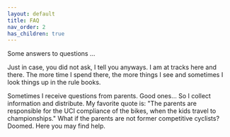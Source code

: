 ```yaml
---
layout: default
title: FAQ
nav_order: 2
has_children: true
---
```


Some answers to questions ...

Just in case, you did not ask, I tell you anyways. I am at tracks here and there. The more time I spend there, the more things I see and sometimes I look things up in the rule books. 

Sometimes I receive questions from parents. Good ones... So I collect information and distribute. My favorite quote is: "The parents are responsible for the UCI compliance of the bikes, when the kids travel to championships." What if the parents are not former competitive cyclists? Doomed. Here you may find help.  
